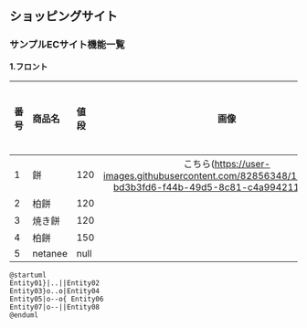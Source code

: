 ## ショッピングサイト
### サンプルECサイト機能一覧
**1.フロント**

|番号|商品名|値段|画像|データ出力|備考|
|:---|:---|:---|:---:|:---:|:---|
|1|餅|120|こちら(https://user-images.githubusercontent.com/82856348/126104102-bd3b3fd6-f44b-49d5-8c81-c4a994211ed5.JPG)|||
|2|柏餅|120||||
|3|焼き餅|120||||
|4|柏餅|150||||
|5|netanee|null||||

```startuml
@startuml
Entity01}|..||Entity02
Entity03}o..o|Entity04
Entity05|o--o{ Entity06
Entity07|o--||Entity08
@enduml
```
